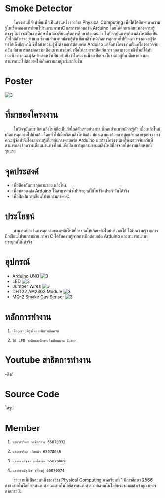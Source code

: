 # Smoke Detector
&emsp;&emsp;โครงงานนี้จัดทำขึ้นเพื่อเป็นส่วนหนึ่งของวิชา Physical Computing เพื่อให้ได้ศึกษาหาความรู้ในเรื่องของการเขียนโปรแกรมภาษาC และการต่อบอร์ด Arduino โดยได้ศึกษาผ่านแหล่งความรู้ต่างๆ ไม่ว่าจะเป็นการศึกษาในห้องเรียนหรือการศึกษาด้วยตนเอง ในปัจจุบันการเกิดเพลิงไหม้ถือเป็นภัยใกล้ตัวเราอย่างมาก ซึ่งคนส่วนมากมักจะรู้ตัวเมื่อเพลิงไหม้เกิดการลุกลามไปทั่วแล้ว ทางคณะผู้จัดทำได้เล็งปัญหานี้ จึงได้นำความรู้ที่ได้จากการต่อบอร์ด Arduino มาจัดทำโครงงานเรื่ิงเครื่ิองตรวจจับควัน ที่สามารถส่งข้อความเตือนผ่านทางไลน์ เพื่ิอให้สามารถป้องกันการลุกลามของเพลิงไหม้ได้ทันท่วงที ทางคณะผู้จัดทำคาดหวังเป็นอย่างยิ่งว่าโครงงานนี้จะเป็นประโยชน์ต่อผู้ที่มาศึกษาต่อ และสามารถนำไปต่อยอดให้เกิดความสมบูรณ์มากยิ่งขึ้น 

# Poster
![3](https://github.com/jeena55/projectsensor/assets/109953515/f3c06ae2-ae7a-478b-9e4e-7e95d016049c)



# ที่มาของโครงงาน
&emsp;&emsp;ในปัจจุบันการเกิดเพลิงไหม้ถือเป็นภัยใกล้ตัวเราอย่างมาก ซึ่งคนส่วนมากมักจะรู้ตัว เมื่อเพลิงไหม้เกิดการลุกลามไปทั่วแล้ว โดยทั่วไปเมื่อเกิดเพลิงไหม้แล้ว มักจะตามมาด้วยการสูญเสียหลายๆอย่าง ทางคณะผู้จัดทำจึงได้นำความรู้เกี่ยวกับการต่อบอร์ด Arduino มาสร้างโครงงานเครื่องตรวจจับควันที่สามารถส่งข้อความเตือนผ่่านทางไลน์ เพื่อป้องการลุกลามของเพลิงไหม้ที่อาจก่อให้ความเสียหายที่รุนแรง

# จุดประสงค์
* เพื่อป้องกันการลุกลามของเพลิงไหม้
* เพื่อทดลองต่อ Arduino ให้สามารถนำไปประยุกต์ใช้ในชีวิตประจำวันได้จริง
* เพื่อฝึกฝนการเขียนโปรแกรมภาษา C

# ประโยชน์
&emsp;&emsp;สามารถป้องกันการลุกลามของเพลิงไหม้ที่อาจก่อให้เกิดเพลิงไหม้บริเวณได้ ได้รับความรู้จากการฝึกเขียนโปรแกรมด้วย ภาษา C ได้รับความรู้จากการฝึกต่อบอร์ด Arduino และสามารถนำมาประยุกต์ใช้ได้จริง
# อุปกรณ์
* Arduino UNO
  ![3](https://dm.lnwfile.com/_/dm/_raw/ag/z7/x1.jpg)
* LED
  ![3](https://inwfile.com/s-fg/iqahqt.jpg)
* Jumper Wires
  ![3](https://static.cytron.io/image/cache/catalog/products/WR-JW-40/Raspberry-Pi-3-Dupont-Line-120pcs-20cm-Male-to-Male-Male-to-Female-Female-to-Female-800x800.jpg)
* DHT22 AM2302 Module
  ![3](https://raspberrypithailand.com/storage/images/4m8HEfpyZUzyQQY77EO0vit7oe6d2XOk8zVsOBhR.jpg)
* MQ-2 Smoke Gas Sensor
  ![3](https://www.tido.tech/wp-content/uploads/2020/09/l1.jpg)

# หลักการทำงาน
1.     เมื่ออุณหภูมิสูงขึ้นและมีการเกิดควัน
2.     ไฟ LED จะติดและมีการแจ้งเตือนผ่าน Line



# Youtube สาธิตการทำงาน
-ลิงก์

# Source Code
ใส่รูป

# Member
1.     นายจารุวิทย์ จงเชื่อกลาง 65070032
2.     นางสาวจีนะ เกิดแก้ว 65070038
3.     นางสาวณัฐชา ฤทธิ์คำรพ 65070069 
4.     นางสาวณัฐณิชา เฟื่องฟู 65070074
&emsp;&emsp;รายงานนี้เป็นส่วนหนึ่งของวิชา Physical Computing ภาคเรียนที่ 1 ปีการศึกษา 2566 
สาขาเทคโนโลยีสารสนเทศ คณะเทคโนโลยีสารสนเทศ   สถาบันเทคโนโลยีพระจอมเกล้าเจ้าคุณทหารลาดกระบัง
